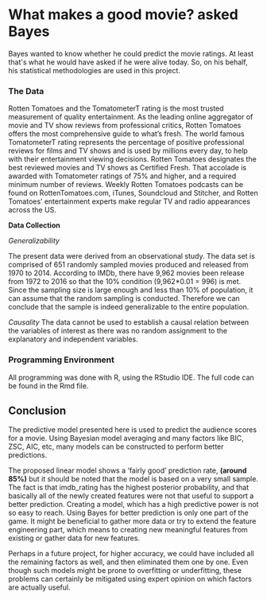 # What makes a good movie? asked Bayes
Bayes wanted to know whether he could predict the movie ratings. At least that's what he would have asked if he were alive today. So, on his behalf, his statistical methodologies are used in this project.

### The Data

Rotten Tomatoes and the TomatometerT rating is the most trusted measurement of quality entertainment. As the leading online aggregator of movie and TV show reviews from professional critics, Rotten Tomatoes offers the most comprehensive guide to what’s fresh. The world famous TomatometerT rating represents the percentage of positive professional reviews for films and TV shows and is used by millions every day, to help with their entertainment viewing decisions. Rotten Tomatoes designates the best reviewed movies and TV shows as Certified Fresh. That accolade is awarded with Tomatometer ratings of 75% and higher, and a required minimum number of reviews. Weekly Rotten Tomatoes podcasts can be found on RottenTomatoes.com, iTunes, Soundcloud and Stitcher, and Rotten Tomatoes’ entertainment experts make regular TV and radio appearances across the US.

**Data Collection**

*Generalizability*

The present data were derived from an observational study. The data set is comprised of 651 randomly sampled movies produced and released from 1970 to 2014. According to IMDb, there have 9,962 movies been release from 1972 to 2016 so that the 10% condition (9,962*0.01 = 996) is met. Since the sampling size is large enough and less than 10% of population, it can assume that the random sampling is conducted. Therefore we can conclude that the sample is indeed generalizable to the entire population.

*Causality* 
The data cannot be used to establish a causal relation between the variables of interest as there was no random assignment to the explanatory and independent variables.

### Programming Environment

All programming was done with R, using the RStudio IDE. The full code can be found in the Rmd file. 

## Conclusion

The predictive model presented here is used to predict the audience scores for a movie. Using Bayesian model averaging and many factors like BIC, ZSC, AIC, etc, many models can be constructed to perform better predictions.

The proposed linear model shows a ‘fairly good’ prediction rate, **(around 85%)** but it should be noted that the model is based on a very small sample. The fact is that imdb_rating has the highest posterior probability, and that basically all of the newly created features were not that useful to support a better prediction. Creating a model, which has a high predictive power is not so easy to reach. Using Bayes for better prediction is only one part of the game. It might be beneficial to gather more data or try to extend the feature engineering part, which means to creating new meaningful features from existing or gather data for new features.

Perhaps in a future project, for higher accuracy, we could have included all the remaining factors as well, and then eliminated them one by one. Even though such models might be prone to overfitting or underfitting, these problems can certainly be mitigated using expert opinion on which factors are actually useful.

